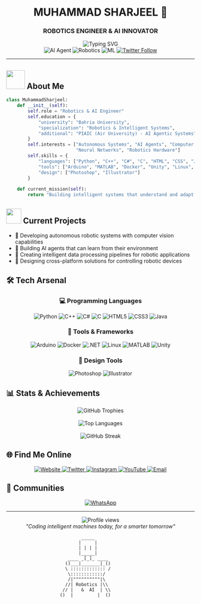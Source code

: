 # <div align="center"> MUHAMMAD SHARJEEL 🧠</div>
### <div align="center">**ROBOTICS ENGINEER & AI INNOVATOR**</div>

<div align="center">
  <img src="https://readme-typing-svg.herokuapp.com?font=Fira+Code&weight=600&size=22&pause=1000&color=00A8FF&center=true&vCenter=true&random=false&width=435&lines=Robotics+Explorer;AI+Enthusiast;Technology+Innovator;Creative+Problem+Solver" alt="Typing SVG" />
</div>

<div align="center">
  <img src="https://img.shields.io/badge/AI_Agent-Expert-FF4500?style=for-the-badge&labelColor=black" alt="AI Agent"/>
  <img src="https://img.shields.io/badge/Robotics-Specialist-1E88E5?style=for-the-badge&labelColor=black" alt="Robotics"/>
  <img src="https://img.shields.io/badge/Machine_Learning-Enthusiast-8BC34A?style=for-the-badge&labelColor=black" alt="ML"/>
  <a href="https://twitter.com/sharjeelx3"><img src="https://img.shields.io/twitter/follow/sharjeelx3?logo=twitter&style=for-the-badge&labelColor=black" alt="Twitter Follow"/></a>
</div>

---

## <img src="https://media.giphy.com/media/VgCDAzcKvsR6OM0uWg/giphy.gif" width="50"> About Me

```python
class MuhammadSharjeel:
    def __init__(self):
        self.role = "Robotics & AI Engineer"
        self.education = {
            "university": "Bahria University",
            "specialization": "Robotics & Intelligent Systems",
            "additional": "PIAIC (Air University) - AI Agentic Systems"
        }
        self.interests = ["Autonomous Systems", "AI Agents", "Computer Vision", 
                          "Neural Networks", "Robotics Hardware"]
        self.skills = {
            "languages": ["Python", "C++", "C#", "C", "HTML", "CSS", "Java"],
            "tools": ["Arduino", "MATLAB", "Docker", "Unity", "Linux", "ROS"],
            "design": ["Photoshop", "Illustrator"]
        }
        
    def current_mission(self):
        return "Building intelligent systems that understand and adapt to our world"
```

## <img src="https://media.giphy.com/media/WUlplcMpOCEmTGBtBW/giphy.gif" width="40"> Current Projects

- 🦾 Developing autonomous robotic systems with computer vision capabilities
- 🧠 Building AI agents that can learn from their environment
- 💾 Creating intelligent data processing pipelines for robotic applications
- 🔄 Designing cross-platform solutions for controlling robotic devices

## 🛠️ Tech Arsenal

<div align="center">
  
  ### 💻 Programming Languages
  ![Python](https://img.shields.io/badge/Python-3776AB?style=for-the-badge&logo=python&logoColor=white)
  ![C++](https://img.shields.io/badge/C++-00599C?style=for-the-badge&logo=cplusplus&logoColor=white)
  ![C#](https://img.shields.io/badge/C%23-239120?style=for-the-badge&logo=csharp&logoColor=white)
  ![C](https://img.shields.io/badge/C-A8B9CC?style=for-the-badge&logo=c&logoColor=black)
  ![HTML5](https://img.shields.io/badge/HTML5-E34F26?style=for-the-badge&logo=html5&logoColor=white)
  ![CSS3](https://img.shields.io/badge/CSS3-1572B6?style=for-the-badge&logo=css3&logoColor=white)
  ![Java](https://img.shields.io/badge/Java-ED8B00?style=for-the-badge&logo=openjdk&logoColor=white)
  
  ### 🔧 Tools & Frameworks
  ![Arduino](https://img.shields.io/badge/Arduino-00979D?style=for-the-badge&logo=arduino&logoColor=white)
  ![Docker](https://img.shields.io/badge/Docker-2496ED?style=for-the-badge&logo=docker&logoColor=white)
  ![.NET](https://img.shields.io/badge/.NET-512BD4?style=for-the-badge&logo=dotnet&logoColor=white)
  ![Linux](https://img.shields.io/badge/Linux-FCC624?style=for-the-badge&logo=linux&logoColor=black)
  ![MATLAB](https://img.shields.io/badge/MATLAB-0076A8?style=for-the-badge&logo=mathworks&logoColor=white)
  ![Unity](https://img.shields.io/badge/Unity-000000?style=for-the-badge&logo=unity&logoColor=white)
  
  ### 🎨 Design Tools
  ![Photoshop](https://img.shields.io/badge/Photoshop-31A8FF?style=for-the-badge&logo=adobephotoshop&logoColor=white)
  ![Illustrator](https://img.shields.io/badge/Illustrator-FF9A00?style=for-the-badge&logo=adobeillustrator&logoColor=white)
</div>

## 📊 Stats & Achievements

<div align="center">
  <img src="https://github-profile-trophy.vercel.app/?username=sharjeelx3&theme=radical&no-frame=true&no-bg=true&margin-w=4" alt="GitHub Trophies" />
  <br/><br/>
  <img src="https://github-readme-stats.vercel.app/api/top-langs?username=sharjeelx3&show_icons=true&locale=en&layout=compact&theme=tokyonight" alt="Top Languages" />
  <br/><br/>
  <img src="https://github-readme-streak-stats.herokuapp.com/?user=sharjeelx3&theme=tokyonight" alt="GitHub Streak" />
</div>

## 🌐 Find Me Online

<div align="center">
  <a href="https://eminentaura4u.com" target="_blank">
    <img src="https://img.shields.io/badge/Website-eminentaura4u.com-00C7B7?style=for-the-badge&logo=safari&logoColor=white" alt="Website"/>
  </a>
  <a href="https://twitter.com/sharjeelx3" target="_blank">
    <img src="https://img.shields.io/badge/Twitter-@sharjeelx3-1DA1F2?style=for-the-badge&logo=twitter&logoColor=white" alt="Twitter"/>
  </a>
  <a href="https://instagram.com/sharjeelx3" target="_blank">
    <img src="https://img.shields.io/badge/Instagram-sharjeelx3-E4405F?style=for-the-badge&logo=instagram&logoColor=white" alt="Instagram"/>
  </a>
  <a href="https://youtube.com/c/innovativesharjeel" target="_blank">
    <img src="https://img.shields.io/badge/YouTube-Innovative_Sharjeel-FF0000?style=for-the-badge&logo=youtube&logoColor=white" alt="YouTube"/>
  </a>
  <a href="mailto:sharjeelawan508@gmail.com">
    <img src="https://img.shields.io/badge/Email-Contact_Me-D14836?style=for-the-badge&logo=gmail&logoColor=white" alt="Email"/>
  </a>
</div>

## 👥 Communities

<div align="center">
  <a href="https://chat.whatsapp.com/Fg96Kewa9HOGNQDr7lobVo" target="_blank">
    <img src="https://img.shields.io/badge/WhatsApp-Join_Community-25D366?style=for-the-badge&logo=whatsapp&logoColor=white" alt="WhatsApp"/>
  </a>
</div>

---

<div align="center">
  <img src="https://komarev.com/ghpvc/?username=sharjeelx3&style=flat-square&color=blue" alt="Profile views"/>
</div>

<div align="center">
  <em>"Coding intelligent machines today, for a smarter tomorrow"</em>
</div>

```
                            _____
                           |     |
                           | | | |
                           |_____|
                       ____ _[_]_ ____
                      ()___|_______|_()
                      \ ::::::::::::: /
                       \::::::::::::/
                       /|""""""""""|\ 
                      //| Robotics |\\
                     // |   &  AI  | \\
                    ()  |         |  ()
```
